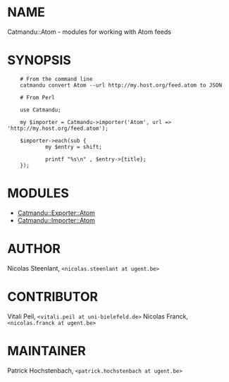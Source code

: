 # NAME

Catmandu::Atom - modules for working with Atom feeds

# SYNOPSIS

        # From the command line
        catmandu convert Atom --url http://my.host.org/feed.atom to JSON

        # From Perl

        use Catmandu;

        my $importer = Catmandu->importer('Atom', url => 'http://my.host.org/feed.atom');

        $importer->each(sub {
                my $entry = shift;

                printf "%s\n" , $entry->{title};
        });

# MODULES

- [Catmandu::Exporter::Atom](https://metacpan.org/pod/Catmandu::Exporter::Atom)
- [Catmandu::Importer::Atom](https://metacpan.org/pod/Catmandu::Importer::Atom)

# AUTHOR

Nicolas Steenlant, `<nicolas.steenlant at ugent.be>`

# CONTRIBUTOR

Vitali Peil, `<vitali.peil at uni-bielefeld.de>`
Nicolas Franck, `<nicolas.franck at ugent.be>`

# MAINTAINER

Patrick Hochstenbach, `<patrick.hochstenbach at ugent.be>`

